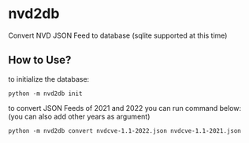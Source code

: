 # nvd2db
Convert NVD JSON Feed to database (sqlite supported at this time)

## How to Use?

to initialize the database:

```
python -m nvd2db init
```

to convert JSON Feeds of 2021 and 2022 you can run command below: (you can also add other years as argument)

```
python -m nvd2db convert nvdcve-1.1-2022.json nvdcve-1.1-2021.json
```

